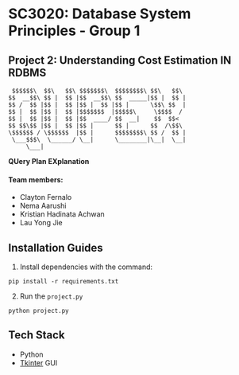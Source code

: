 # SC3020: Database System Principles - Group 1

## Project 2: Understanding Cost Estimation IN RDBMS

```
 $$$$$$\  $$\   $$\ $$$$$$$\  $$$$$$$$\ $$\   $$\
$$  __$$\ $$ |  $$ |$$  __$$\ $$  _____|$$ |  $$ |
$$ /  $$ |$$ |  $$ |$$ |  $$ |$$ |      \$$\ $$  |
$$ |  $$ |$$ |  $$ |$$$$$$$  |$$$$$\     \$$$$  /
$$ |  $$ |$$ |  $$ |$$  ____/ $$  __|    $$  $$<
$$ $$\$$ |$$ |  $$ |$$ |      $$ |      $$  /\$$\
\$$$$$$ / \$$$$$$  |$$ |      $$$$$$$$\ $$ /  $$ |
 \___$$$\  \______/ \__|      \________|\__|  \__|
     \___|

```

**QUery Plan EXplanation**

#### Team members:

- Clayton Fernalo
- Nema Aarushi
- Kristian Hadinata Achwan
- Lau Yong Jie

## Installation Guides

1. Install dependencies with the command:

```
pip install -r requirements.txt
```

2. Run the `project.py`

```
python project.py
```

## Tech Stack

- Python
- [Tkinter](https://docs.python.org/3/library/tkinter.html) GUI
